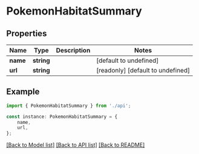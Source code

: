 # PokemonHabitatSummary


## Properties

Name | Type | Description | Notes
------------ | ------------- | ------------- | -------------
**name** | **string** |  | [default to undefined]
**url** | **string** |  | [readonly] [default to undefined]

## Example

```typescript
import { PokemonHabitatSummary } from './api';

const instance: PokemonHabitatSummary = {
    name,
    url,
};
```

[[Back to Model list]](../README.md#documentation-for-models) [[Back to API list]](../README.md#documentation-for-api-endpoints) [[Back to README]](../README.md)
